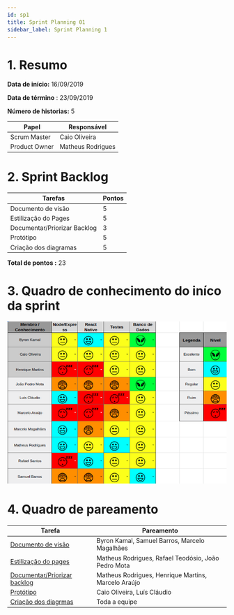 ```yaml
---
id: sp1
title: Sprint Planning 01
sidebar_label: Sprint Planning 1
---
```


# 1. Resumo

**Data de início:** 16/09/2019

**Data de término** : 23/09/2019

**Número de historias:** 5


| Papel  | Responsável |
| -- | -- |
| Scrum Master | Caio Oliveira |
| Product Owner | Matheus Rodrigues |


# 2. Sprint Backlog

| Tarefas | Pontos |
| --- | --- |
|  Documento de visão  |  5  |
| Estilização do Pages | 5 |
| Documentar/Priorizar Backlog | 3 |
| Protótipo | 5 | 
| Criação dos diagramas | 5 |

**Total de pontos :** 23

# 3. Quadro de conhecimento do iníco da sprint  
![quadro](assets/quadro-conhecimento-01.png)


# 4. Quadro de pareamento

| Tarefa| Pareamento |
| -- | -- |
|  [Documento de visão](https://github.com/driblo-desenho-de-software-2019-2/docs/issues/12)  |  Byron Kamal, Samuel Barros, Marcelo Magalhães  |
| [Estilização do pages](https://github.com/driblo-desenho-de-software-2019-2/docs/issues/15) | Matheus Rodrigues, Rafael Teodósio, João Pedro Mota      |
| [Documentar/Priorizar backlog](https://github.com/driblo-desenho-de-software-2019-2/docs/issues/13) | Matheus Rodrigues, Henrique Martins, Marcelo Araújo |
| [Protótipo](https://github.com/driblo-desenho-de-software-2019-2/docs/issues/14) | Caio Oliveira, Luís Cláudio | 
| [Criação dos diagrmas](https://github.com/driblo-desenho-de-software-2019-2/docs/issues/16)  | Toda a equipe   |
